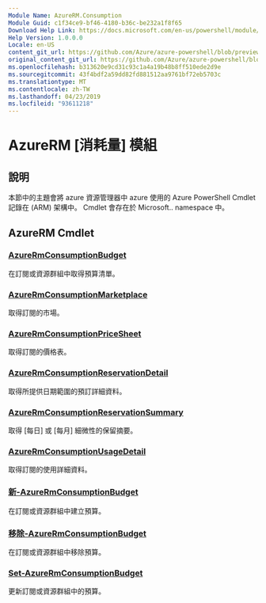 ```yaml
---
Module Name: AzureRM.Consumption
Module Guid: c1f34ce9-bf46-4180-b36c-be232a1f8f65
Download Help Link: https://docs.microsoft.com/en-us/powershell/module/azurerm.consumption
Help Version: 1.0.0.0
Locale: en-US
content_git_url: https://github.com/Azure/azure-powershell/blob/preview/src/ResourceManager/Consumption/Commands.Consumption/help/AzureRM.Consumption.md
original_content_git_url: https://github.com/Azure/azure-powershell/blob/preview/src/ResourceManager/Consumption/Commands.Consumption/help/AzureRM.Consumption.md
ms.openlocfilehash: b313620e9cd31c93c1a4a19b48b8ff510ede2d9e
ms.sourcegitcommit: 43f4bdf2a59dd82fd881512aa9761bf72eb5703c
ms.translationtype: MT
ms.contentlocale: zh-TW
ms.lasthandoff: 04/23/2019
ms.locfileid: "93611218"
---
```

# AzureRM [消耗量] 模組
## 說明
本節中的主題會將 azure 資源管理器中 azure 使用的 Azure PowerShell Cmdlet 記錄在 (ARM) 架構中。 Cmdlet 會存在於 Microsoft.. namespace 中。

## AzureRM Cmdlet
### [AzureRmConsumptionBudget](Get-AzureRmConsumptionBudget.md)
在訂閱或資源群組中取得預算清單。

### [AzureRmConsumptionMarketplace](Get-AzureRmConsumptionMarketplace.md)
取得訂閱的市場。

### [AzureRmConsumptionPriceSheet](Get-AzureRmConsumptionPriceSheet.md)
取得訂閱的價格表。

### [AzureRmConsumptionReservationDetail](Get-AzureRmConsumptionReservationDetail.md)
取得所提供日期範圍的預訂詳細資料。

### [AzureRmConsumptionReservationSummary](Get-AzureRmConsumptionReservationSummary.md)
取得 [每日] 或 [每月] 細微性的保留摘要。

### [AzureRmConsumptionUsageDetail](Get-AzureRmConsumptionUsageDetail.md)
取得訂閱的使用詳細資料。

### [新-AzureRmConsumptionBudget](New-AzureRmConsumptionBudget.md)
在訂閱或資源群組中建立預算。

### [移除-AzureRmConsumptionBudget](Remove-AzureRmConsumptionBudget.md)
在訂閱或資源群組中移除預算。

### [Set-AzureRmConsumptionBudget](Set-AzureRmConsumptionBudget.md)
更新訂閱或資源群組中的預算。

